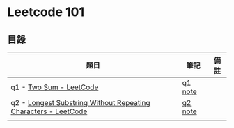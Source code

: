 # Leetcode 101

## 目錄

| 題目                                                                                                                                            | 筆記                      | 備註 |
| ----------------------------------------------------------------------------------------------------------------------------------------------- | ------------------------- | ---- |
| q1 - [Two Sum - LeetCode](https://leetcode.com/problems/two-sum/)                                                                               | [q1 note](./src/q1/q1.md) |      |
| q2 - [Longest Substring Without Repeating Characters - LeetCode](https://leetcode.com/problems/longest-substring-without-repeating-characters/) | [q2 note](./src/q2/q2.md) |      |
|                                                                                                                                                 |                           |      |
